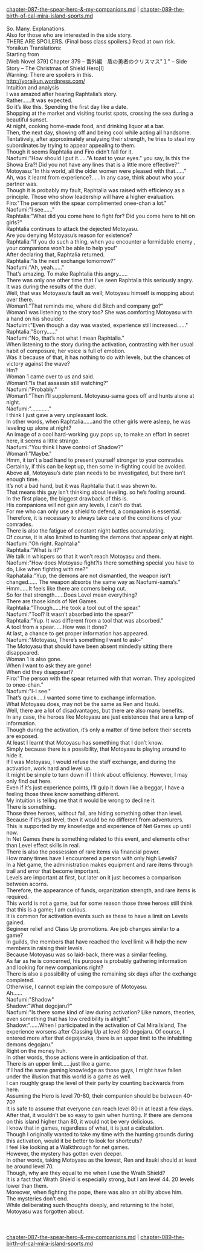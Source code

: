 [chapter-087-the-spear-hero-&amp;-my-companions.md](./chapter-087-the-spear-hero-&amp;-my-companions.md) | [chapter-089-the-birth-of-cal-mira-island-sports.md](./chapter-089-the-birth-of-cal-mira-island-sports.md) <br/>
<br/>
So. Many. Explanations.<br/>
Also for those who are interested in the side story.<br/>
THERE ARE SPOILERS. (Final boss class spoilers.) Read at own risk.<br/>
Yoraikun Translations:<br/>
Starting from<br/>
[Web Novel 379] Chapter 379 – 番外編　盾の勇者のクリスマス"１" – Side Story – The Christmas of Shield Hero[I]<br/>
Warning: There are spoilers in this.<br/>
http://yoraikun.wordpress.com/<br/>
Intuition and analysis<br/>
I was amazed after hearing Raphtalia’s story.<br/>
Rather……It was expected.<br/>
So it’s like this. Spending the first day like a date.<br/>
Shopping at the market and visiting tourist spots, crossing the sea during a beautiful sunset.<br/>
At night, cooking home-made food, and drinking liquor at a bar.<br/>
Then, the next day, showing off and being cool while acting all handsome.<br/>
Tentatively, after approximately analysing their strength, he tries to steal my subordinates by trying to appear appealing to them.<br/>
Though it seems Raphtalia and Firo didn’t fall for it.<br/>
Naofumi:"How should I put it……"A toast to your eyes." you say, Is this the Showa Era?! Did you not have any lines that is a little more effective?"<br/>
Motoyasu:"In this world, all the older women were pleased with that……"<br/>
Ah, was it learnt from experience?……In any case, think about who your partner was.<br/>
Though it is probably my fault, Raphtalia was raised with efficiency as a principle. Those who show leadership will have a higher evaluation.<br/>
Firo:"The person with the spear complimented onee-chan a lot."<br/>
Naofumi:"I see……"<br/>
Raphtalia:"What did you come here to fight for? Did you come here to hit on girls?"<br/>
Raphtalia continues to attack the dejected Motoyasu.<br/>
Are you denying Motoyasu’s reason for existence?<br/>
Raphtalia:"If you do such a thing, when you encounter a formidable enemy , your companions won’t be able to help you!"<br/>
After declaring that, Raphtalia returned.<br/>
Raphtalia:"Is the next exchange tomorrow?"<br/>
Naofumi:"Ah, yeah……"<br/>
That’s amazing. To make Raphtalia this angry……<br/>
There was only one other time that I’ve seen Raphtalia this seriously angry.<br/>
It was during the results of the duel.<br/>
Well, that was Motoyasu’s fault as well; Motoyasu himself is mopping about over there.<br/>
Woman1:"That reminds me, where did Bitch and company go?"<br/>
Woman1 was listening to the story too? She was comforting Motoyasu with a hand on his shoulder.<br/>
Naofuimi:"Even though a day was wasted, experience still increased……"<br/>
Raphtalia:"Sorry……"<br/>
Naofumi:"No, that’s not what I mean Raphtalia."<br/>
When listening to the story during the activation, contrasting with her usual habit of composure, her voice is full of emotion.<br/>
Was it because of that, it has nothing to do with levels, but the chances of victory against the wave?<br/>
Hm?<br/>
Woman 1 came over to us and said.<br/>
Woman1:"Is that assassin still watching?"<br/>
Naofumi:"Probably."<br/>
Woman1:"Then I’ll supplement. Motoyasu-sama goes off and hunts alone at night.<br/>
Naofumi:"…………"<br/>
I think I just gave a very unpleasant look.<br/>
In other words, when Raphtalia……and the other girls were asleep, he was leveling up alone at night?<br/>
An image of a cool hard-working guy pops up, to make an effort in secret here, it seems a little strange.<br/>
Naofumi:"You think I have control of Shadow?"<br/>
Woman1:"Maybe."<br/>
Hmm, it isn’t a bad hand to present yourself stronger to your comrades.<br/>
Certainly, if this can be kept up, then some in-fighting could be avoided.<br/>
Above all, Motoyasu’s date plan needs to be investigated, but there isn’t enough time.<br/>
It’s not a bad hand, but it was Raphtalia that it was shown to.<br/>
That means this guy isn’t thinking about leveling. so he’s fooling around.<br/>
In the first place, the biggest drawback of this is.<br/>
His companions will not gain any levels, I can’t do that.<br/>
For me who can only use a shield to defend, a companion is essential.<br/>
Therefore, it is necessary to always take care of the conditions of your comrades.<br/>
There is also the fatigue of constant night battles accumulating.<br/>
Of course, it is also limited to hunting the demons that appear only at night.<br/>
Naofumi:"Oh right. Raphtalia"<br/>
Raphtalia:"What is it?"<br/>
We talk in whispers so that it won’t reach Motoyasu and them.<br/>
Naofumi:"How does Motoyasu fight?Is there something special you have to do, Like when fighting with me?"<br/>
Raphatalia:"Yup, the demons are not dismantled, the weapon isn’t changed…… The weapon absorbs the same way as Naofumi-sama’s."<br/>
Hmm……It feels like there are corners being cut.<br/>
So for that strength……Does Level mean everything?<br/>
There are those kinds of Net Games.<br/>
Raphtalia:"Though……He took a tool out of the spear."<br/>
Naofumi:"Tool? It wasn’t absorbed into the spear?"<br/>
Raphtalia:"Yup. It was different from a tool that was absorbed."<br/>
A tool from a spear……How was it done?<br/>
At last, a chance to get proper information has appeared.<br/>
Naofumi:"Motoyasu, There’s something I want to ask–"<br/>
The Motoyasu that should have been absent mindedly sitting there disappeared.<br/>
Woman 1 is also gone.<br/>
When I want to ask they are gone!<br/>
When did they disappear!?<br/>
Firo:"The person with the spear returned with that woman. They apologized to onee-chan."<br/>
Naofumi:"I-I see."<br/>
That’s quick…..I wanted some time to exchange information.<br/>
What Motoyasu does, may not be the same as Ren and Itsuki.<br/>
Well, there are a lot of disadvantages, but there are also many benefits.<br/>
In any case, the heroes like Motoyasu are just existences that are a lump of information.<br/>
Though during the activation, it’s only a matter of time before their secrets are exposed.<br/>
At least I learnt that Motoyasu has something that I don’t know.<br/>
Simply because there is a possibility, that Motoyasu is playing around to hide it.<br/>
If I was Motoyasu, I would refuse the staff exchange, and during the activation, work hard and level up.<br/>
It might be simple to turn down if I think about efficiency. However, I may only find out here.<br/>
Even if it’s just experience points, I’ll gulp it down like a beggar, I have a feeling those three know something different.<br/>
My intuition is telling me that it would be wrong to decline it.<br/>
There is something.<br/>
Those three heroes, without fail, are hiding something other than level.<br/>
Because if it’s just level, then it would be no different from adventurers.<br/>
This is supported by my knowledge and experience of Net Games up until now.<br/>
In Net Games there is something related to this event, and elements other than Level effect skills in real.<br/>
There is also the possession of rare items via financial power.<br/>
How many times have I encountered a person with only high Levels?<br/>
In a Net game, the administration makes equipment and rare items through trail and error that become important.<br/>
Levels are important at first, but later on it just becomes a comparison between acorns.<br/>
Therefore, the appearance of funds, organization strength, and rare items is required.<br/>
This world is not a game, but for some reason those three heroes still think that this is a game; I am curious.<br/>
It is common for activation events such as these to have a limit on Levels gained.<br/>
Beginner relief and Class Up promotions. Are job changes similar to a game?<br/>
In guilds, the members that have reached the level limit will help the new members in raising their levels.<br/>
Because Motoyasu was so laid-back, there was a similar feeling.<br/>
As far as he is concerned, his purpose is probably gathering information and looking for new companions right?<br/>
There is also a possibility of using the remaining six days after the exchange completed.<br/>
Otherwise, I cannot explain the composure of Motoyasu.<br/>
Ah……<br/>
Naofumi:"Shadow"<br/>
Shadow:"What degojaru?"<br/>
Naofumi:"Is there some kind of law during activation? Like rumors, theories, even something that has low credibility is alright."<br/>
Shadow:"……When I participated in the activation of Cal Mira Island, The experience worsens after Classing Up at level 80 degojaru. Of course, I entered more after that degojaruka, there is an upper limit to the inhabiting demons degojaru."<br/>
Right on the money huh.<br/>
In other words, those actions were in anticipation of that.<br/>
There is an upper limit……just like a game.<br/>
If I had the same gaming knowledge as those guys, I might have fallen under the illusion that this world is a game as well.<br/>
I can roughly grasp the level of their party by counting backwards from here.<br/>
Assuming the Hero is level 70-80, their companion should be between 40-70?<br/>
It is safe to assume that everyone can reach level 80 in at least a few days.<br/>
After that, it wouldn’t be so easy to gain when hunting. If there are demons on this island higher than 80, it would not be very delicious.<br/>
I know that in games, regardless of what, it is just a calculation.<br/>
Though I originally wanted to take my time with the hunting grounds during this activation, would it be better to look for shortcuts?<br/>
I feel like looking at a Walkthrough for net games.<br/>
However, the mystery has gotten even deeper.<br/>
In other words, taking Motoyasu as the lowest, Ren and itsuki should at least be around level 70.<br/>
Though, why are they equal to me when I use the Wrath Shield?<br/>
It is a fact that Wrath Shield is especially strong, but I am level 44. 20 levels lower than them.<br/>
Moreover, when fighting the pope, there was also an ability above him.<br/>
The mysteries don’t end.<br/>
While deliberating such thoughts deeply, and returning to the hotel, Motoyasu was forgotten about.<br/>
<br/>
<br/>
<br/>
[chapter-087-the-spear-hero-&amp;-my-companions.md](./chapter-087-the-spear-hero-&amp;-my-companions.md) | [chapter-089-the-birth-of-cal-mira-island-sports.md](./chapter-089-the-birth-of-cal-mira-island-sports.md) <br/>

